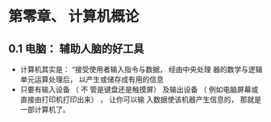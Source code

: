 ﻿# 第零章、 计算机概论

## 0.1 电脑： 辅助人脑的好工具

* 计算机其实是： “接受使用者输入指令与数据， 经由中央处理
  器的数学与逻辑单元运算处理后， 以产生或储存成有用的信息  
* 只要有输入设备 （ 不
  管是键盘还是触摸屏） 及输出设备 （ 例如电脑屏幕或直接由打印机打印出来） ， 让你可以输
  入数据使该机器产生信息的， 那就是一部计算机了。  

